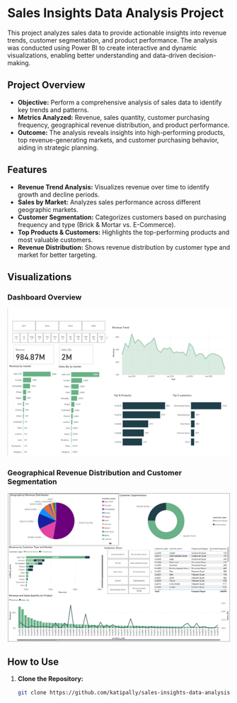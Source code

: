 # Sales Insights Data Analysis Project

This project analyzes sales data to provide actionable insights into revenue trends, customer segmentation, and product performance. The analysis was conducted using Power BI to create interactive and dynamic visualizations, enabling better understanding and data-driven decision-making.

## Project Overview

- **Objective:** Perform a comprehensive analysis of sales data to identify key trends and patterns.
- **Metrics Analyzed:** Revenue, sales quantity, customer purchasing frequency, geographical revenue distribution, and product performance.
- **Outcome:** The analysis reveals insights into high-performing products, top revenue-generating markets, and customer purchasing behavior, aiding in strategic planning.

## Features

- **Revenue Trend Analysis:** Visualizes revenue over time to identify growth and decline periods.
- **Sales by Market:** Analyzes sales performance across different geographic markets.
- **Customer Segmentation:** Categorizes customers based on purchasing frequency and type (Brick & Mortar vs. E-Commerce).
- **Top Products & Customers:** Highlights the top-performing products and most valuable customers.
- **Revenue Distribution:** Shows revenue distribution by customer type and market for better targeting.

## Visualizations

### Dashboard Overview
![Dashboard Overview](./images/dashboard_overview.png)

### Geographical Revenue Distribution and Customer Segmentation
![Geographical Revenue Distribution](./images/geographical_revenue_distribution.png)

## How to Use

1. **Clone the Repository:**  
   ```bash
   git clone https://github.com/katipally/sales-insights-data-analysis.git
